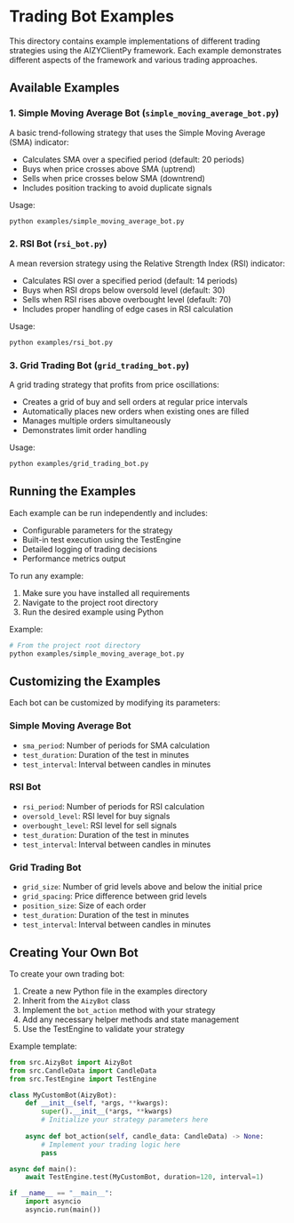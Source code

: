 # Trading Bot Examples

This directory contains example implementations of different trading strategies using the AIZYClientPy framework. Each example demonstrates different aspects of the framework and various trading approaches.

## Available Examples

### 1. Simple Moving Average Bot (`simple_moving_average_bot.py`)

A basic trend-following strategy that uses the Simple Moving Average (SMA) indicator:
- Calculates SMA over a specified period (default: 20 periods)
- Buys when price crosses above SMA (uptrend)
- Sells when price crosses below SMA (downtrend)
- Includes position tracking to avoid duplicate signals

Usage:
```bash
python examples/simple_moving_average_bot.py
```

### 2. RSI Bot (`rsi_bot.py`)

A mean reversion strategy using the Relative Strength Index (RSI) indicator:
- Calculates RSI over a specified period (default: 14 periods)
- Buys when RSI drops below oversold level (default: 30)
- Sells when RSI rises above overbought level (default: 70)
- Includes proper handling of edge cases in RSI calculation

Usage:
```bash
python examples/rsi_bot.py
```

### 3. Grid Trading Bot (`grid_trading_bot.py`)

A grid trading strategy that profits from price oscillations:
- Creates a grid of buy and sell orders at regular price intervals
- Automatically places new orders when existing ones are filled
- Manages multiple orders simultaneously
- Demonstrates limit order handling

Usage:
```bash
python examples/grid_trading_bot.py
```

## Running the Examples

Each example can be run independently and includes:
- Configurable parameters for the strategy
- Built-in test execution using the TestEngine
- Detailed logging of trading decisions
- Performance metrics output

To run any example:
1. Make sure you have installed all requirements
2. Navigate to the project root directory
3. Run the desired example using Python

Example:
```bash
# From the project root directory
python examples/simple_moving_average_bot.py
```

## Customizing the Examples

Each bot can be customized by modifying its parameters:

### Simple Moving Average Bot
- `sma_period`: Number of periods for SMA calculation
- `test_duration`: Duration of the test in minutes
- `test_interval`: Interval between candles in minutes

### RSI Bot
- `rsi_period`: Number of periods for RSI calculation
- `oversold_level`: RSI level for buy signals
- `overbought_level`: RSI level for sell signals
- `test_duration`: Duration of the test in minutes
- `test_interval`: Interval between candles in minutes

### Grid Trading Bot
- `grid_size`: Number of grid levels above and below the initial price
- `grid_spacing`: Price difference between grid levels
- `position_size`: Size of each order
- `test_duration`: Duration of the test in minutes
- `test_interval`: Interval between candles in minutes

## Creating Your Own Bot

To create your own trading bot:

1. Create a new Python file in the examples directory
2. Inherit from the `AizyBot` class
3. Implement the `bot_action` method with your strategy
4. Add any necessary helper methods and state management
5. Use the TestEngine to validate your strategy

Example template:
```python
from src.AizyBot import AizyBot
from src.CandleData import CandleData
from src.TestEngine import TestEngine

class MyCustomBot(AizyBot):
    def __init__(self, *args, **kwargs):
        super().__init__(*args, **kwargs)
        # Initialize your strategy parameters here
        
    async def bot_action(self, candle_data: CandleData) -> None:
        # Implement your trading logic here
        pass

async def main():
    await TestEngine.test(MyCustomBot, duration=120, interval=1)

if __name__ == "__main__":
    import asyncio
    asyncio.run(main()) 